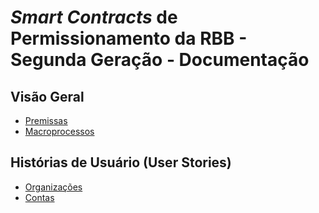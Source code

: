 # *Smart Contracts* de Permissionamento da RBB - Segunda Geração - Documentação

## Visão Geral

- [Premissas](premissas.md)
- [Macroprocessos](macroprocessos.md)


## Histórias de Usuário (User Stories)

- [Organizações](organizacoes.md)
- [Contas](contas.md)

